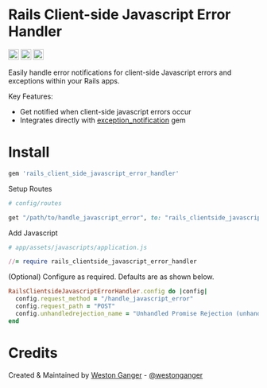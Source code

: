 # Rails Client-side Javascript Error Handler 

<a href="https://badge.fury.io/rb/rails_client_side_javascript_error_handler" target="_blank"><img height="21" style='border:0px;height:21px;' border='0' src="https://badge.fury.io/rb/rails_client_side_javascript_error_handler.svg" alt="Gem Version"></a>
<a href='https://github.com/westonganger/rails_client_side_javascript_error_handler/actions' target='_blank'><img src="https://github.com/westonganger/rails_client_side_javascript_error_handler/workflows/Tests/badge.svg" style="max-width:100%;" height='21' style='border:0px;height:21px;' border='0' alt="CI Status"></a>
<a href='https://rubygems.org/gems/rails_client_side_javascript_error_handler' target='_blank'><img height='21' style='border:0px;height:21px;' src='https://ruby-gem-downloads-badge.herokuapp.com/rails_client_side_javascript_error_handler?label=rubygems&type=total&total_label=downloads&color=brightgreen' border='0' alt='RubyGems Downloads' /></a>

Easily handle error notifications for client-side Javascript errors and exceptions within your Rails apps.

Key Features:

- Get notified when client-side javascript errors occur
- Integrates directly with [exception_notification](https://github.com/smartinez87/exception_notification) gem

# Install

```ruby
gem 'rails_client_side_javascript_error_handler'
```

Setup Routes

```ruby
# config/routes

get "/path/to/handle_javascript_error", to: "rails_clientside_javascript_error_handler#handle_error"
```

Add Javascript

```ruby
# app/assets/javascripts/application.js

//= require rails_clientside_javascript_error_handler
```

(Optional) Configure as required. Defaults are as shown below.

```ruby
RailsClientsideJavascriptErrorHandler.config do |config|
  config.request_method = "/handle_javascript_error"
  config.request_path = "POST"
  config.unhandledrejection_name = "Unhandled Promise Rejection (unhandledrejection)"
end
```

# Credits

Created & Maintained by [Weston Ganger](https://westonganger.com) - [@westonganger](https://github.com/westonganger)
